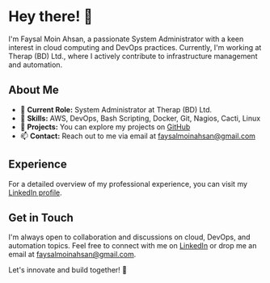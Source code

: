 # Hey there! 👋

I'm Faysal Moin Ahsan, a passionate System Administrator with a keen interest in cloud computing and DevOps practices. Currently, I'm working at Therap (BD) Ltd., where I actively contribute to infrastructure management and automation.

## About Me
- 💼 **Current Role:** System Administrator at Therap (BD) Ltd.
- 🌱 **Skills:** AWS, DevOps, Bash Scripting, Docker, Git, Nagios, Cacti, Linux
- 🚀 **Projects:** You can explore my projects on [GitHub](https://github.com/faysalmahsan)
- 📫 **Contact:** Reach out to me via email at faysalmoinahsan@gmail.com

## Experience
For a detailed overview of my professional experience, you can visit my [LinkedIn profile](https://bd.linkedin.com/in/faysalmoinahsan).

<!-- 
## Projects Highlights
- **[Project Name]**: Brief description of the project.
- **[Project Name]**: Brief description of the project.
-->

## Get in Touch
I'm always open to collaboration and discussions on cloud, DevOps, and automation topics. Feel free to connect with me on [LinkedIn](https://bd.linkedin.com/in/faysalmoinahsan) or drop me an email at faysalmoinahsan@gmail.com.

Let's innovate and build together! 🚀
